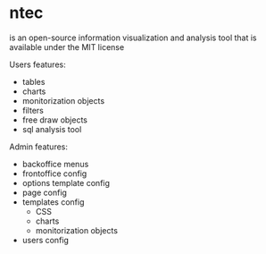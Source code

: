 ntec
====

is an open-source information visualization and analysis tool that is available under the MIT license

Users features:

<ul>	
	<li>tables</li>
	<li>charts</li>
	<li>monitorization objects</li>
	<li>filters</li>
	<li>free draw objects</li>
	<li>sql analysis tool</li>
</ul>	
	
Admin features:

<ul>	
	<li>backoffice menus</li>
	<li>frontoffice config</li>
	<li>options template config</li>
	<li>page config</li>
	<li>templates config
		<ul>
			<li>CSS</li>
			<li>charts</li>
			<li>monitorization objects</li>
		</ul>
	</li>
	<li>users config</li>
</ul>	